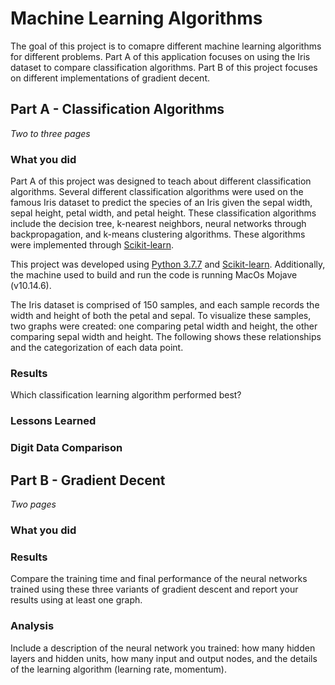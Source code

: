 # Machine Learning Algorithms

The goal of this project is to comapre different machine learning algorithms for different problems. Part A of this application focuses on using the Iris dataset to compare classification algorithms. Part B of this project focuses on different implementations of gradient decent.

## Part A - Classification Algorithms

_Two to three pages_

### What you did

Part A of this project was designed to teach about different classification algorithms. Several different classification algorithms were used on the famous Iris dataset to predict the species of an Iris given the sepal width, sepal height, petal width, and petal height. These classification algorithms include the decision tree, k-nearest neighbors, neural networks through backpropagation, and k-means clustering algorithms. These algorithms were implemented through [Scikit-learn](https://scikit-learn.org/stable/index.html).</br>

This project was developed using [Python 3.7.7](https://www.python.org/downloads/release/python-370/) and [Scikit-learn](https://scikit-learn.org/stable/index.html). Additionally, the machine used to build and run the code is running MacOs Mojave (v10.14.6).</br>

The Iris dataset is comprised of 150 samples, and each sample records the width and height of both the petal and sepal. To visualize these samples, two graphs were created: one comparing petal width and height, the other comparing sepal width and height. The following shows these relationships and the categorization of each data point.</br>

### Results

Which classification learning algorithm performed best?

### Lessons Learned

### Digit Data Comparison

## Part B - Gradient Decent

_Two pages_

### What you did

### Results

Compare the training time and final performance of the neural networks trained using these three variants of gradient descent and report your results using at least one graph.

### Analysis

Include a description of the neural network you trained: how many hidden layers and hidden units, how many input and output nodes, and the details of the learning algorithm (learning rate, momentum).